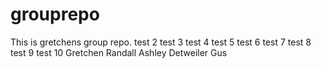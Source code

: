 # grouprepo
This is gretchens group repo. 
test 2
test 3
test 4
test 5
test 6
test 7
test 8
test 9
test 10
Gretchen
Randall
Ashley
Detweiler
Gus

